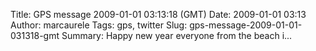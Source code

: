 Title: GPS message 2009-01-01 03:13:18 (GMT)
Date: 2009-01-01 03:13
Author: marcaurele
Tags: gps, twitter
Slug: gps-message-2009-01-01-031318-gmt
Summary: Happy new year everyone from the beach i...

<div id="gmap_20081231_191318" class="gmap"></div><script type="text/javascript">var gmap_20081231_191318={latitude:-35.2294,longitude:174.265,date:"2009-01-01 03:13:18 GMT",message:"Happy new year everyone from the beach in NZ, it's so nice here!"};</script><script type="text/javascript" src="http://maps.google.com/maps?file=api&v=2&key=ABQIAAAAQAIOvERX26PIpIrh8sl_gRTtWEQBmOtJcMt1yzdnv7RWxqz1XxS_KYfmkM8Ye2Ypnzn4_F4H1HTKLQ"></script><script type="text/javascript" src="/sites/shakeyourlife.com/themes/syl_1_0/js/syl_googlemaps.js"></script></div>
